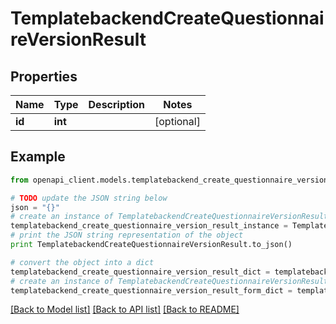 # TemplatebackendCreateQuestionnaireVersionResult


## Properties

Name | Type | Description | Notes
------------ | ------------- | ------------- | -------------
**id** | **int** |  | [optional] 

## Example

```python
from openapi_client.models.templatebackend_create_questionnaire_version_result import TemplatebackendCreateQuestionnaireVersionResult

# TODO update the JSON string below
json = "{}"
# create an instance of TemplatebackendCreateQuestionnaireVersionResult from a JSON string
templatebackend_create_questionnaire_version_result_instance = TemplatebackendCreateQuestionnaireVersionResult.from_json(json)
# print the JSON string representation of the object
print TemplatebackendCreateQuestionnaireVersionResult.to_json()

# convert the object into a dict
templatebackend_create_questionnaire_version_result_dict = templatebackend_create_questionnaire_version_result_instance.to_dict()
# create an instance of TemplatebackendCreateQuestionnaireVersionResult from a dict
templatebackend_create_questionnaire_version_result_form_dict = templatebackend_create_questionnaire_version_result.from_dict(templatebackend_create_questionnaire_version_result_dict)
```
[[Back to Model list]](../README.md#documentation-for-models) [[Back to API list]](../README.md#documentation-for-api-endpoints) [[Back to README]](../README.md)



